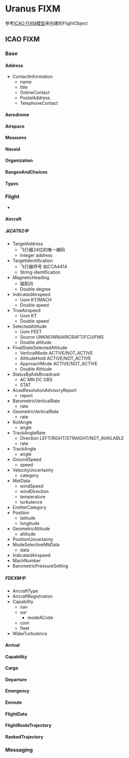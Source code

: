 # Uranus FIXM

参考[ICAO FIXM模型](https://www.fixm.aero/)来创建的FlightObject

## ICAO FIXM
### Base
#### Address
- ContactInformation
    - name
    - title
    - OnlineContact
    - PostalAddress
    - TelephoneContact

#### Aerodrome
#### Airspace
#### Measures
#### Navaid
#### Organization
#### RangesAndChoices
#### Types



### Flight
- 
#### Aircraft
##### 从CAT62中
- TargetAddress
    - 飞行器24位的唯一编码
    - Integer address
- TargetIdentification
    - 飞行器呼号 如CCA4414
    - String identification
- MagneticHeading
    - 磁航向
    - Double degree
- IndicatedAirspeed
    - Uom KT/MACH
    - Double speed
- TrueAirspeed
    - Uom KT
    - Double speed
- SelectedAltitude
    - Uom FEET
    - Source UNKNOWN/AIRCRAFT/FCU/FMS
    - Double altitude
- FinalStateSelectedAltitude
    - VerticalMode ACTIVE/NOT_ACTIVE
    - AltitudeHold ACTIVE/NOT_ACTIVE
    - ApproachMode ACTIVE/NOT_ACTIVE
    - Double Altitude
- StatusByAdsBroadcast
    - AC MN DC GBS
    - STAT
- AcasResolutionAdvisoryReport
    - report
- BarometricVerticalRate
    - rate
- GeometricVerticalRate
    - rate
- RollAngle
    - angle
- TrackAngleRate
    - Direction LEFT/RIGHT/STRAIGHT/NOT_AVAILABLE
    - rate
- TrackAngle
    - angle
- GroundSpeed
    - speed
- VelocityUncertainty
    - category
- MetData
    - windSpeed
    - windDirection
    - temperature
    - turbulence
- EmitterCategory
- Position
    - latitude
    - longitude
- GeometricAltitude
    - altitude
- PositionUncertainty
- ModeSelectiveMbData
    - data
- IndicatedAirspeed
- MachNumber
- BarometricPressureSetting

##### FDEXM中
- AircraftType
- AircraftRegistration
- Capability
    - nav
    - sur
        - modeACode
    - com
    - fleet
- WakeTurbulence
#### Arrival
#### Capability
#### Cargo
#### Departure
#### Emergency
#### Enroute
#### FlightData
#### FlightRouteTrajectory
#### RankedTrajectory


### Messaging


